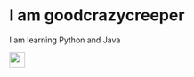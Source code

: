 # I am goodcrazycreeper

I am learning Python and Java

<!---
goodcrazycreeper/goodcrazycreeper is a ✨ special ✨ repository because its `README.md` (this file) appears on your GitHub profile.
You can click the Preview link to take a look at your changes.
--->
<div>
  <img src="https://komarev.com/ghpvc/?username=goodcrazycreeper&style=flat&color=blueviolet&abbreviated=true" style="height:28px" alt=""/>
</div>
